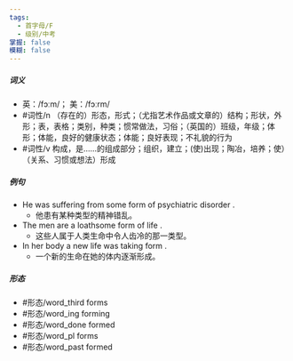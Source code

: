 ```yaml
---
tags:
  - 首字母/F
  - 级别/中考
掌握: false
模糊: false
---
```

##### 词义
- 英：/fɔːm/； 美：/fɔːrm/
- #词性/n  （存在的）形态，形式；（尤指艺术作品或文章的）结构；形状，外形；表，表格；类别，种类；惯常做法，习俗；（英国的）班级，年级；体形；体能，良好的健康状态；体能；良好表现；不礼貌的行为
- #词性/v  构成，是……的组成部分；组织，建立；(使)出现；陶冶，培养；使）（关系、习惯或想法）形成
##### 例句
- He was suffering from some form of psychiatric disorder .
	- 他患有某种类型的精神错乱。
- The men are a loathsome form of life .
	- 这些人属于人类生命中令人齿冷的那一类型。
- In her body a new life was taking form .
	- 一个新的生命在她的体内逐渐形成。
##### 形态
- #形态/word_third forms
- #形态/word_ing forming
- #形态/word_done formed
- #形态/word_pl forms
- #形态/word_past formed
